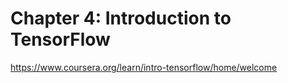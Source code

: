 # Chapter 4: Introduction to TensorFlow
https://www.coursera.org/learn/intro-tensorflow/home/welcome
